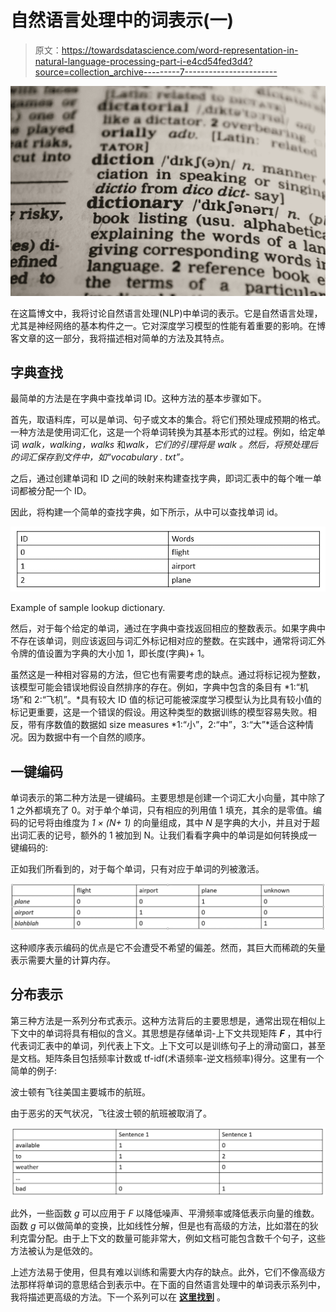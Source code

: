 # 自然语言处理中的词表示(一)

> 原文：<https://towardsdatascience.com/word-representation-in-natural-language-processing-part-i-e4cd54fed3d4?source=collection_archive---------7----------------------->

![](img/a1319abdee869d1c187ddccc9c3e1451.png)

在这篇博文中，我将讨论自然语言处理(NLP)中单词的表示。它是自然语言处理，尤其是神经网络的基本构件之一。它对深度学习模型的性能有着重要的影响。在博客文章的这一部分，我将描述相对简单的方法及其特点。

## 字典查找

最简单的方法是在字典中查找单词 ID。这种方法的基本步骤如下。

首先，取语料库，可以是单词、句子或文本的集合。将它们预处理成预期的格式。一种方法是使用词汇化，这是一个将单词转换为其基本形式的过程。例如，给定单词 *walk，walking，walks* 和*walk，*它们的引理将是 *walk* 。然后，将预处理后的词汇保存到文件中，如*“vocabulary . txt”。*

之后，通过创建单词和 ID 之间的映射来构建查找字典，即词汇表中的每个唯一单词都被分配一个 ID。

因此，将构建一个简单的查找字典，如下所示，从中可以查找单词 id。

![](img/de5be773a60894e75cdb269c3e08e586.png)

Example of sample lookup dictionary.

然后，对于每个给定的单词，通过在字典中查找返回相应的整数表示。如果字典中不存在该单词，则应该返回与词汇外标记相对应的整数。在实践中，通常将词汇外令牌的值设置为字典的大小加 1，即长度(字典)+ 1。

虽然这是一种相对容易的方法，但它也有需要考虑的缺点。通过将标记视为整数，该模型可能会错误地假设自然排序的存在。例如，字典中包含的条目有 *1:“机场”和 2:“飞机”。*具有较大 ID 值的标记可能被深度学习模型认为比具有较小值的标记更重要，这是一个错误的假设。用这种类型的数据训练的模型容易失败。相反，带有序数值的数据如 size measures *1:“小”，2:“中”，3:“大”*适合这种情况。因为数据中有一个自然的顺序。

## 一键编码

单词表示的第二种方法是一键编码。主要思想是创建一个词汇大小向量，其中除了 1 之外都填充了 0。对于单个单词，只有相应的列用值 1 填充，其余的是零值。编码的记号将由维度为 *1 × (N+ 1)* 的向量组成，其中 *N* 是字典的大小，并且对于超出词汇表的记号，额外的 1 被加到 N。让我们看看字典中的单词是如何转换成一键编码的:

正如我们所看到的，对于每个单词，只有对应于单词的列被激活。

![](img/67b7e6eddbdac5ac05a9c3a46899a39c.png)

这种顺序表示编码的优点是它不会遭受不希望的偏差。然而，其巨大而稀疏的矢量表示需要大量的计算内存。

## 分布表示

第三种方法是一系列分布式表示。这种方法背后的主要思想是，通常出现在相似上下文中的单词将具有相似的含义。其思想是存储单词-上下文共现矩阵 ***F*** ，其中行代表词汇表中的单词，列代表上下文。上下文可以是训练句子上的滑动窗口，甚至是文档。矩阵条目包括频率计数或 tf-idf(术语频率-逆文档频率)得分。这里有一个简单的例子:

波士顿有飞往美国主要城市的航班。

由于恶劣的天气状况，飞往波士顿的航班被取消了。

![](img/9b982a2156f55bbb7caff76e7da610eb.png)

此外，一些函数 *g* 可以应用于 *F* 以降低噪声、平滑频率或降低表示向量的维数。函数 *g* 可以做简单的变换，比如线性分解，但是也有高级的方法，比如潜在的狄利克雷分配。由于上下文的数量可能非常大，例如文档可能包含数千个句子，这些方法被认为是低效的。

上述方法易于使用，但具有难以训练和需要大内存的缺点。此外，它们不像高级方法那样将单词的意思结合到表示中。在下面的自然语言处理中的单词表示系列中，我将描述更高级的方法。下一个系列可以在 [**这里找到**](https://medium.com/p/1aee2094e08a) 。